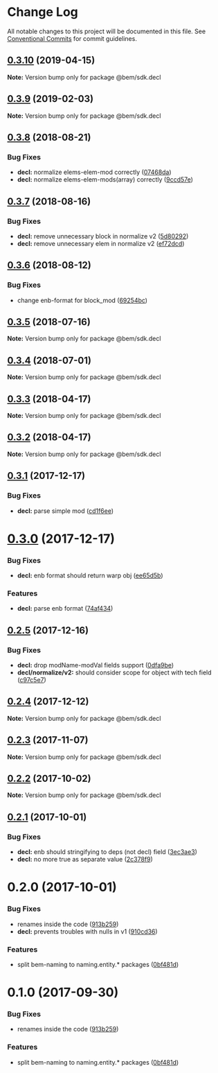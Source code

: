 # Change Log

All notable changes to this project will be documented in this file.
See [Conventional Commits](https://conventionalcommits.org) for commit guidelines.

## [0.3.10](https://github.com/bem/bem-sdk/compare/@bem/sdk.decl@0.3.9...@bem/sdk.decl@0.3.10) (2019-04-15)

**Note:** Version bump only for package @bem/sdk.decl





## [0.3.9](https://github.com/bem/bem-sdk/compare/@bem/sdk.decl@0.3.8...@bem/sdk.decl@0.3.9) (2019-02-03)

**Note:** Version bump only for package @bem/sdk.decl





<a name="0.3.8"></a>
## [0.3.8](https://github.com/bem/bem-sdk/compare/@bem/sdk.decl@0.3.7...@bem/sdk.decl@0.3.8) (2018-08-21)


### Bug Fixes

* **decl:** normalize elems-elem-mod correctly ([07468da](https://github.com/bem/bem-sdk/commit/07468da))
* **decl:** normalize elems-elem-mods(array) correctly ([9ccd57e](https://github.com/bem/bem-sdk/commit/9ccd57e))




<a name="0.3.7"></a>
## [0.3.7](https://github.com/bem/bem-sdk/compare/@bem/sdk.decl@0.3.6...@bem/sdk.decl@0.3.7) (2018-08-16)


### Bug Fixes

* **decl:** remove unnecessary block in normalize v2 ([5d80292](https://github.com/bem/bem-sdk/commit/5d80292))
* **decl:** remove unnecessary elem in normalize v2 ([ef72dcd](https://github.com/bem/bem-sdk/commit/ef72dcd))




<a name="0.3.6"></a>
## [0.3.6](https://github.com/bem/bem-sdk/compare/@bem/sdk.decl@0.3.5...@bem/sdk.decl@0.3.6) (2018-08-12)


### Bug Fixes

* change enb-format for block_mod ([69254bc](https://github.com/bem/bem-sdk/commit/69254bc))




<a name="0.3.5"></a>
## [0.3.5](https://github.com/bem/bem-sdk/compare/@bem/sdk.decl@0.3.4...@bem/sdk.decl@0.3.5) (2018-07-16)




**Note:** Version bump only for package @bem/sdk.decl

<a name="0.3.4"></a>
## [0.3.4](https://github.com/bem/bem-sdk/compare/@bem/sdk.decl@0.3.3...@bem/sdk.decl@0.3.4) (2018-07-01)




**Note:** Version bump only for package @bem/sdk.decl

<a name="0.3.3"></a>
## [0.3.3](https://github.com/bem/bem-sdk/compare/@bem/sdk.decl@0.3.2...@bem/sdk.decl@0.3.3) (2018-04-17)




**Note:** Version bump only for package @bem/sdk.decl

<a name="0.3.2"></a>
## [0.3.2](https://github.com/bem/bem-sdk/compare/@bem/sdk.decl@0.3.1...@bem/sdk.decl@0.3.2) (2018-04-17)




**Note:** Version bump only for package @bem/sdk.decl

<a name="0.3.1"></a>
## [0.3.1](https://github.com/bem/bem-sdk/compare/@bem/sdk.decl@0.3.0...@bem/sdk.decl@0.3.1) (2017-12-17)


### Bug Fixes

* **decl:** parse simple mod ([cd1f6ee](https://github.com/bem/bem-sdk/commit/cd1f6ee))




<a name="0.3.0"></a>
# [0.3.0](https://github.com/bem/bem-sdk/compare/@bem/sdk.decl@0.2.5...@bem/sdk.decl@0.3.0) (2017-12-17)


### Bug Fixes

* **decl:** enb format should return warp obj ([ee65d5b](https://github.com/bem/bem-sdk/commit/ee65d5b))


### Features

* **decl:** parse enb format ([74af434](https://github.com/bem/bem-sdk/commit/74af434))




<a name="0.2.5"></a>
## [0.2.5](https://github.com/bem/bem-sdk/compare/@bem/sdk.decl@0.2.4...@bem/sdk.decl@0.2.5) (2017-12-16)


### Bug Fixes

* **decl:** drop modName-modVal fields support ([0dfa9be](https://github.com/bem/bem-sdk/commit/0dfa9be))
* **decl/normalize/v2:** should consider scope for object with tech field ([c97c5e7](https://github.com/bem/bem-sdk/commit/c97c5e7))




<a name="0.2.4"></a>
## [0.2.4](https://github.com/bem/bem-sdk/compare/@bem/sdk.decl@0.2.3...@bem/sdk.decl@0.2.4) (2017-12-12)




**Note:** Version bump only for package @bem/sdk.decl

<a name="0.2.3"></a>
## [0.2.3](https://github.com/bem/bem-sdk/compare/@bem/sdk.decl@0.2.1...@bem/sdk.decl@0.2.3) (2017-11-07)




**Note:** Version bump only for package @bem/sdk.decl

<a name="0.2.2"></a>
## [0.2.2](https://github.com/bem/bem-sdk/compare/@bem/sdk.decl@0.2.1...@bem/sdk.decl@0.2.2) (2017-10-02)




**Note:** Version bump only for package @bem/sdk.decl

<a name="0.2.1"></a>
## [0.2.1](https://github.com/bem/bem-sdk/compare/@bem/sdk.decl@0.2.0...@bem/sdk.decl@0.2.1) (2017-10-01)


### Bug Fixes

* **decl:** enb should stringifying to deps (not decl) field ([3ec3ae3](https://github.com/bem/bem-sdk/commit/3ec3ae3))
* **decl:** no more true as separate value ([2c378f9](https://github.com/bem/bem-sdk/commit/2c378f9))




<a name="0.2.0"></a>
# 0.2.0 (2017-10-01)


### Bug Fixes

* renames inside the code ([913b259](https://github.com/bem/bem-sdk/commit/913b259))
* **decl:** prevents troubles with nulls in v1 ([910cd36](https://github.com/bem/bem-sdk/commit/910cd36))


### Features

* split bem-naming to naming.entity.* packages ([0bf481d](https://github.com/bem/bem-sdk/commit/0bf481d))




<a name="0.1.0"></a>
# 0.1.0 (2017-09-30)


### Bug Fixes

* renames inside the code ([913b259](https://github.com/bem/bem-sdk/commit/913b259))


### Features

* split bem-naming to naming.entity.* packages ([0bf481d](https://github.com/bem/bem-sdk/commit/0bf481d))
